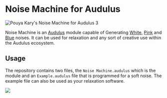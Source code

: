 
# Noise Machine for Audulus

![Pouya Kary's Noise Machine for Audulus 3](https://user-images.githubusercontent.com/2157285/143584706-48853329-59df-4159-9a16-c3b8cbf98237.png)

Noise Machine is an [Audulus](http://audulus.com) module capable of Generating [White](https://en.wikipedia.org/wiki/Colors_of_noise#White_noise), [Pink](https://en.wikipedia.org/wiki/Colors_of_noise#Pink_noise) and [Blue](https://en.wikipedia.org/wiki/Colors_of_noise#Blue_noise) noises. It can be used for relaxation and any sort of creative use within the Audulus ecosystem.

## Usage
The repository contains two files, the `Noise Machine.audulus` which is the module and an `Example.audulus` file that is programmed for a soft noise. The example file can also be used as your relaxation software.

![](https://user-images.githubusercontent.com/2157285/143585873-0dcd119d-550c-477a-bf29-968e2d7a1b16.png)
